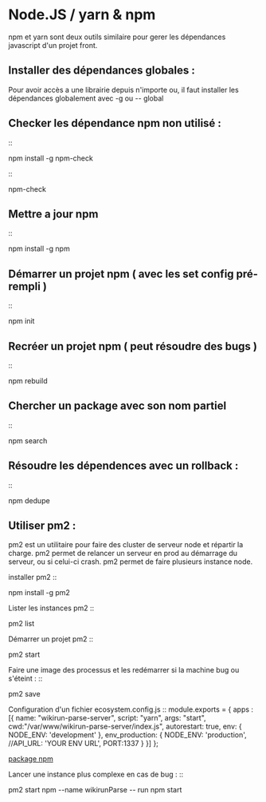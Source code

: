 
Node.JS / yarn & npm
===================


npm et yarn sont deux outils similaire pour gerer les dépendances javascript d'un projet front.

Installer des dépendances globales :
----------------------------------------

Pour avoir accès a une librairie depuis n'importe ou, il faut installer les dépendances globalement avec -g ou -- global


Checker les dépendance npm non utilisé :
-------------------

::

  npm install -g npm-check

::

  npm-check

Mettre a jour npm
--------------------

::

  npm install -g npm

Démarrer un projet npm ( avec les set config pré-rempli )
-----------------------

::

  npm init

Recréer un projet npm ( peut résoudre des bugs )
-------------

::

  npm rebuild


Chercher un package avec son nom partiel
----------------------------

::

  npm search <nompartiel>


Résoudre les dépendences avec un rollback :
--------------------------

::

  npm dedupe

Utiliser pm2 :
--------------------------
pm2 est un utilitaire pour faire des cluster de serveur node et répartir la charge. pm2 permet de relancer un serveur en prod au démarrage du serveur, ou si celui-ci crash. pm2 permet de faire plusieurs instance node.

installer pm2
::

  npm install -g pm2


Lister les instances pm2
::

  pm2 list

Démarrer un projet pm2
::

  pm2 start


Faire une image des processus et les redémarrer si la machine bug ou s'éteint :
::

  pm2 save


Configuration d'un fichier ecosystem.config.js
::
  module.exports = {
    apps : [{
      name: "wikirun-parse-server",
      script: "yarn",
      args: "start",
      cwd:"/var/www/wikirun-parse-server/index.js",
      autorestart: true,
      env: {
        NODE_ENV: 'development'
      },
      env_production: {
        NODE_ENV: 'production',
        //API_URL: 'YOUR ENV URL',
        PORT:1337
      }
    }]
  };




[package npm](https://www.npmjs.com/package/npm-check)



Lancer une instance plus complexe en cas de bug :
::

  pm2 start npm --name wikirunParse -- run npm start
